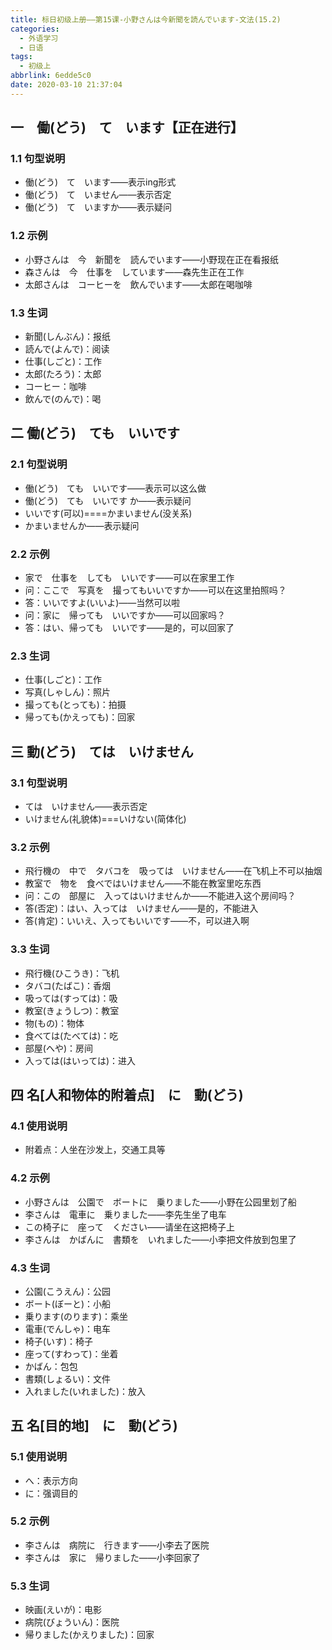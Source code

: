 ```yaml
---
title: 标日初级上册——第15课-小野さんは今新聞を読んでいます-文法(15.2)
categories:
  - 外语学习
  - 日语
tags:
  - 初级上
abbrlink: 6edde5c0
date: 2020-03-10 21:37:04
---
```

## 一　働(どう)　て　います【正在进行】

### 1.1 句型说明

* 働(どう)　て　います——表示ing形式
* 働(どう)　て　いません——表示否定
* 働(どう)　て　いますか——表示疑问

<!--more-->

### 1.2 示例

* 小野さんは　今　新聞を　読んでいます——小野现在正在看报纸
* 森さんは　今　仕事を　しています——森先生正在工作
* 太郎さんは　コーヒーを　飲んでいます——太郎在喝咖啡

### 1.3 生词

* 新聞(しんぶん)：报纸
* 読んで(よんで)：阅读
* 仕事(しごと)：工作
* 太郎(たろう)：太郎
* コーヒー：咖啡
* 飲んで(のんで)：喝

## 二 働(どう)　ても　いいです

### 2.1 句型说明

* 働(どう)　ても　いいです——表示可以这么做
* 働(どう)　ても　いいです か——表示疑问
* いいです(可以)====かまいません(没关系)
* かまいませんか——表示疑问

### 2.2 示例

* 家で　仕事を　しても　いいです——可以在家里工作
* 问：ここで　写真を　撮ってもいいですか——可以在这里拍照吗？
* 答：いいですよ(いいよ)——当然可以啦
* 问：家に　帰っても　いいですか——可以回家吗？
* 答：はい、帰っても　いいです——是的，可以回家了

### 2.3 生词

* 仕事(しごと)：工作
* 写真(しゃしん)：照片
* 撮っても(とっても)：拍摄
* 帰っても(かえっても)：回家

## 三 動(どう)　ては　いけません

### 3.1 句型说明

* ては　いけません——表示否定
* いけません(礼貌体)===いけない(简体化)

### 3.2 示例

* 飛行機の　中で　タバコを　吸っては　いけません——在飞机上不可以抽烟
* 教室で　物を　食べではいけません——不能在教室里吃东西
* 问：この　部屋に　入ってはいけませんか——不能进入这个房间吗？
* 答(否定)：はい、入っては　いけません——是的，不能进入
* 答(肯定)：いいえ、入ってもいいです——不，可以进入啊

### 3.3 生词

* 飛行機(ひこうき)：飞机
* タバコ(たばこ)：香烟
* 吸っては(すっては)：吸
* 教室(きょうしつ)：教室
* 物(もの)：物体
* 食べては(たべては)：吃
* 部屋(へや)：房间
* 入っては(はいっては)：进入

## 四 名[人和物体的附着点]　に　動(どう)

### 4.1 使用说明

* 附着点：人坐在沙发上，交通工具等

### 4.2 示例

* 小野さんは　公園で　ボートに　乗りました——小野在公园里划了船
* 李さんは　電車に　乗りました——李先生坐了电车
* この椅子に　座って　ください——请坐在这把椅子上
* 李さんは　かばんに　書類を　いれました——小李把文件放到包里了

### 4.3 生词

* 公園(こうえん)：公园
* ボート(ぼーと)：小船
* 乗ります(のります)：乘坐
* 電車(でんしゃ)：电车
* 椅子(いす)：椅子
* 座って(すわって)：坐着
* かばん：包包
* 書類(しょるい)：文件
* 入れました(いれました)：放入

## 五 名[目的地]　に　動(どう)

### 5.1 使用说明

* へ：表示方向
* に：强调目的

### 5.2 示例

* 李さんは　病院に　行きます——小李去了医院
* 李さんは　家に　帰りました——小李回家了

### 5.3 生词

* 映画(えいが)：电影
* 病院(びょういん)：医院
* 帰りました(かえりました)：回家